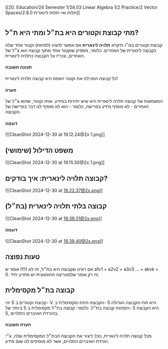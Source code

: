 [[20. Education/24 Semester 1/24.03 Linear Algebra 1/2 Practice/2 Vector Spaces/2.8.0 תלות ואי-תלות לינארית]]
```table-of-contents
```
## מתי קבוצת וקטורים היא בת״ל ומתי היא ת״ל?
קבוצת וקטורים במ״ו תיקרא **תלויה לינארית** אם אפשר להציג (לפחות) וקטור אחד שלה כקבוצה לינארית של האחרים.
כלומר, מספיק שוקטור אחד מתוך קבוצה הוא צ״ל של האחרים, ונכריז על הקבוצה כתלויה לינארית.
#### תכונה חשובה
כל קבוצה המכילה את וקטור האפס היא קבוצה תלויה לינארית!
#### הערה
המשמעות של קבוצה תלויה לינארית היא שיש יתירות במידע.
אותו וקטור, שהוא צ״ל של האחרים - לא מוסיף מידע בפרישה, כלומר - הוא לא מוסיף לנו דבר בפרישה של הקבוצה.
#### דוגמה
![[CleanShot 2024-12-30 at 19.12.24@2x 1.png]]
## משפט הדילול (שימושי)
![[CleanShot 2024-12-30 at 19.15.50@2x 1.png]]
## קבוצה תלויה לינארית: איך בודקים?
![[CleanShot 2024-12-30 at 19.22.37@2x.png]]
## קבוצה בלתי תלויה לינארית (בת״ל)
![[CleanShot 2024-12-30 at 19.39.31@2x.png]]
#### דוגמה
![[CleanShot 2024-12-30 at 19.39.40@2x.png]]
## טעות נפוצה
אם ראינו שקבוצה היא בת״ל, זה לא (!!!) אומר ש a1v1 + a2v2 + a3v3 ... + akvk = 0.
זה רק אומר שלמטריצה ההומוגנית יש פתרון יחיד.
## קבוצה בת״ל מקסימלית
יהי S קבוצת וקטורים ב- V.
הקבוצה התת-מקסימלית ב- S היא תת-הקבוצה הגדולה ביותר של S המהווה קבוצה בת״ל.
כלומר: קבוצה בת״ל מקסימלית ב- S היא הקבוצה S, בהורדת האיברים התלויים.
#### הערה חשובה
מכל קבוצה תלויה לינארית, נוכל ליצור את הקבוצה הבת״ל המקסימלית שלה, ע״י הורדת האיברים התלויים, אשר לא מוסיפים לנו שום מידע.
